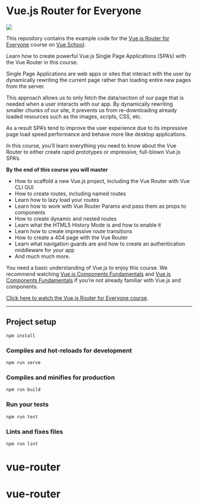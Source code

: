 # Vue.js Router for Everyone

[![](https://vueschool.io/media/832cd8ca9658529790923877c565a22f/master-the-vuejs-router-by-building-a-travel-app.jpeg)](https://vueschool.io/courses/vue-router-for-everyone)

This repository contains the example code for the [Vue.js Router for Everyone](https://vueschool.io/courses/vue-router-for-everyone) course on [Vue School](https://vueschool.io).

Learn how to create powerful Vue.js Single Page Applications (SPA’s) with the Vue Router in this course.

Single Page Applications are web apps or sites that interact with the user by dynamically rewriting the current page rather than loading entire new pages from the server.

This approach allows us to only fetch the data/section of our page that is needed when a user interacts with our app. By dynamically rewriting smaller chunks of our site, it prevents us from re-downloading already loaded resources such as the images, scripts, CSS, etc.

As a result SPA’s tend to improve the user experience due to its impressive page load speed performance and behave more like desktop applications.

In this course, you’ll learn everything you need to know about the Vue Router to either create rapid prototypes or ımpressive, full-blown Vue.js SPA’s.

**By the end of this course you will master**
- How to scaffold a new Vue.js project, including the Vue Router with Vue CLI GUI
- How to create routes, including named routes
- Learn how to lazy load your routes
- Learn how to work with Vue Router Params and pass them as props to components
- How to create dynamic and nested routes
- Learn what the HTML5 History Mode is and how to enable it
- Learn how to create impressive route transitions
- How to create a 404 page with the Vue Router
- Learn what navigation guards are and how to create an authentication middleware for your app
- And much much more.

You need a basic understanding of Vue.js to enjoy this course. We recommend watching [Vue.js Components Fundamentals](https://vueschool.io/courses/vuejs-components-fundamentals) and [Vue.js Components Fundamentals](https://vueschool.io/courses/vuejs-components-fundamentals) if you’re not already familiar with Vue.js and components.

[Click here to watch the Vue.js Router for Everyone course](https://vueschool.io/courses/vue-router-for-everyone).

---



## Project setup
```
npm install
```

### Compiles and hot-reloads for development
```
npm run serve
```

### Compiles and minifies for production
```
npm run build
```

### Run your tests
```
npm run test
```

### Lints and fixes files
```
npm run lint
```

# vue-router
# vue-router
